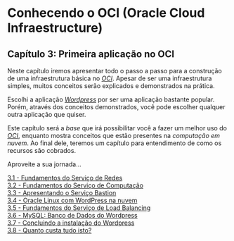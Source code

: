 # Conhecendo o OCI (Oracle Cloud Infraestructure)

## Capítulo 3: Primeira aplicação no OCI

Neste capítulo iremos apresentar todo o passo a passo para a construção de uma infraestrutura básica no _[OCI](https://www.oracle.com/cloud/)_. Apesar de ser uma infraestrutura simples, muitos conceitos serão explicados e demonstrados na prática. 

Escolhi a aplicação _[Wordpress](https://pt.wikipedia.org/wiki/WordPress)_ por ser uma aplicação bastante popular. Porém, através dos conceitos demonstrados, você pode escolher qualquer outra aplicação que quiser.

Este capítulo será a _base_ que irá possibilitar você a fazer um melhor uso do _[OCI](https://www.oracle.com/cloud/)_, enquanto mostra conceitos que estão presentes na _computação em nuvem_. Ao final dele, teremos um capítulo para entendimento de como os recursos são cobrados.

Aproveite a sua jornada...

[3.1 - Fundamentos do Serviço de Redes](https://github.com/daniel-armbrust/oci-book/blob/main/chapter-3/3-1_fundamentos-redes.md) <br>
[3.2 - Fundamentos do Serviço de Computação](https://github.com/daniel-armbrust/oci-book/blob/main/chapter-3/3-2_fundamentos-computacao.md) <br>
[3.3 - Apresentando o Serviço Bastion](https://github.com/daniel-armbrust/oci-book/blob/main/chapter-3/3-3_servico-bastion.md) <br>
[3.4 - Oracle Linux com WordPress na nuvem](https://github.com/daniel-armbrust/oci-book/blob/main/chapter-3/3-4_oracle-linux-wordpress.md) <br>
[3.5 - Fundamentos do Serviço de Load Balancing](https://github.com/daniel-armbrust/oci-book/blob/main/chapter-3/3-5_fundamentos-load-balancing.md) <br>
[3.6 - MySQL: Banco de Dados do Wordpress](https://github.com/daniel-armbrust/oci-book/blob/main/chapter-3/3-6_wordpress-mysql-database.md) <br>
[3.7 - Concluindo a instalação do Wordpress](https://github.com/daniel-armbrust/oci-book/blob/main/chapter-3/3-7_concluindo-wordpress.md) <br>
[3.8 - Quanto custa tudo isto?](https://github.com/daniel-armbrust/oci-book/blob/main/chapter-3/3-8_quanto-custa-wordpress.md) <br>